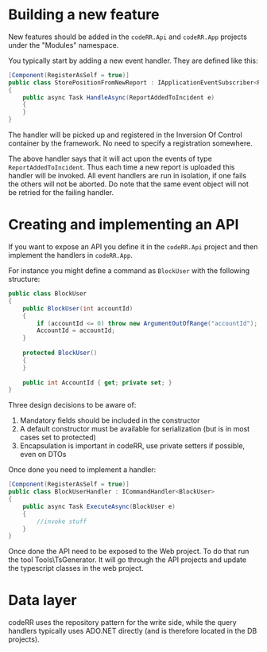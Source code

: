 Building a new feature
========================

New features should be added in the `codeRR.Api` and `codeRR.App` projects under the "Modules" namespace.

You typically start by adding a new event handler. They are defined like this:

```csharp
[Component(RegisterAsSelf = true)]
public class StorePositionFromNewReport : IApplicationEventSubscriber<ReportAddedToIncident>
{
	public async Task HandleAsync(ReportAddedToIncident e)
	{
	}
}
```

The handler will be picked up and registered in the Inversion Of Control container by the framework. No need to specify a registration somewhere.

The above handler says that it will act upon the events of type `ReportAddedToIncident`. Thus each time a new report is uploaded this handler will be invoked. All
event handlers are run in isolation, if one fails the others will not be aborted. Do note that the same event object will not be retried for the failing handler.

# Creating and implementing an API

If you want to expose an API you define it in the `codeRR.Api` project and then implement the handlers in `codeRR.App`.

For instance you might define a command as `BlockUser` with the following structure:

```csharp
public class BlockUser
{
    public BlockUser(int accountId)
	{
		if (accountId <= 0) throw new ArgumentOutOfRange("accountId");
		AccountId = accountId;
	}
	
    protected BlockUser()
	{
	}
	
	public int AccountId { get; private set; }
}
```

Three design decisions to be aware of:

1. Mandatory fields should be included in the constructor
2. A default constructor must be available for serialization (but is in most cases set to protected)
3. Encapsulation is important in codeRR, use private setters if possible, even on DTOs

Once done you need to implement a handler:

```csharp
[Component(RegisterAsSelf = true)]
public class BlockUserHandler : ICommandHandler<BlockUser>
{
	public async Task ExecuteAsync(BlockUser e)
	{
	    //invoke stuff
	}
}
```

Once done the API need to be exposed to the Web project. To do that run the tool Tools\TsGenerator. It will go through the API projects and update the typescript classes
in the web project.

# Data layer

codeRR uses the repository pattern for the write side, while the query handlers typically uses ADO.NET directly (and is therefore located in the DB projects).

